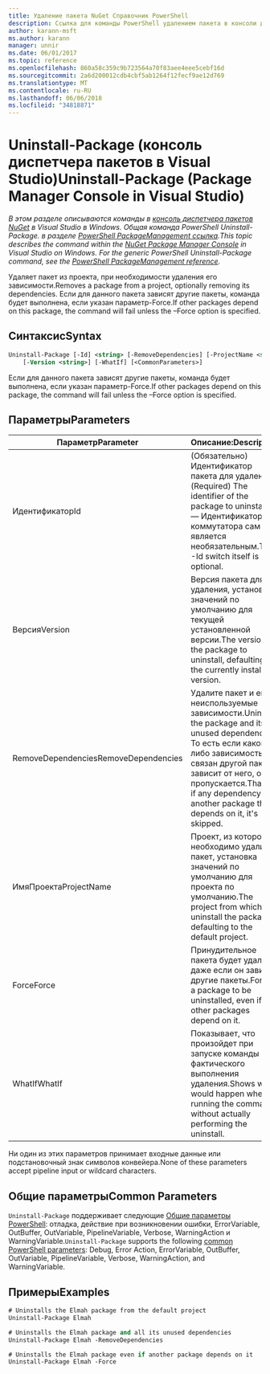 ```yaml
---
title: Удаление пакета NuGet Справочник PowerShell
description: Ссылка для команды PowerShell удалением пакета в консоли диспетчера пакетов NuGet в Visual Studio.
author: karann-msft
ms.author: karann
manager: unnir
ms.date: 06/01/2017
ms.topic: reference
ms.openlocfilehash: 860a58c359c9b723564a70f83aee4eee5cebf16d
ms.sourcegitcommit: 2a6d200012cdb4cbf5ab1264f12fecf9ae12d769
ms.translationtype: MT
ms.contentlocale: ru-RU
ms.lasthandoff: 06/06/2018
ms.locfileid: "34818871"
---
```

# <a name="uninstall-package-package-manager-console-in-visual-studio"></a><span data-ttu-id="7e841-103">Uninstall-Package (консоль диспетчера пакетов в Visual Studio)</span><span class="sxs-lookup"><span data-stu-id="7e841-103">Uninstall-Package (Package Manager Console in Visual Studio)</span></span>

<span data-ttu-id="7e841-104">*В этом разделе описываются команды в [консоль диспетчера пакетов NuGet](package-manager-console.md) в Visual Studio в Windows. Общая команда PowerShell Uninstall-Package. в разделе [PowerShell PackageManagement ссылка](/powershell/module/packagemanagement/?view=powershell-6).*</span><span class="sxs-lookup"><span data-stu-id="7e841-104">*This topic describes the command within the [NuGet Package Manager Console](package-manager-console.md) in Visual Studio on Windows. For the generic PowerShell Uninstall-Package command, see the [PowerShell PackageManagement reference](/powershell/module/packagemanagement/?view=powershell-6).*</span></span>

<span data-ttu-id="7e841-105">Удаляет пакет из проекта, при необходимости удаления его зависимости.</span><span class="sxs-lookup"><span data-stu-id="7e841-105">Removes a package from a project, optionally removing its dependencies.</span></span> <span data-ttu-id="7e841-106">Если для данного пакета зависят другие пакеты, команда будет выполнена, если указан параметр-Force.</span><span class="sxs-lookup"><span data-stu-id="7e841-106">If other packages depend on this package, the command will fail unless the –Force option is specified.</span></span>

## <a name="syntax"></a><span data-ttu-id="7e841-107">Синтаксис</span><span class="sxs-lookup"><span data-stu-id="7e841-107">Syntax</span></span>

```ps
Uninstall-Package [-Id] <string> [-RemoveDependencies] [-ProjectName <string>] [-Force]
    [-Version <string>] [-WhatIf] [<CommonParameters>]
```

<span data-ttu-id="7e841-108">Если для данного пакета зависят другие пакеты, команда будет выполнена, если указан параметр-Force.</span><span class="sxs-lookup"><span data-stu-id="7e841-108">If other packages depend on this package, the command will fail unless the –Force option is specified.</span></span>

## <a name="parameters"></a><span data-ttu-id="7e841-109">Параметры</span><span class="sxs-lookup"><span data-stu-id="7e841-109">Parameters</span></span>

| <span data-ttu-id="7e841-110">Параметр</span><span class="sxs-lookup"><span data-stu-id="7e841-110">Parameter</span></span> | <span data-ttu-id="7e841-111">Описание:</span><span class="sxs-lookup"><span data-stu-id="7e841-111">Description</span></span> |
| --- | --- |
| <span data-ttu-id="7e841-112">Идентификатор</span><span class="sxs-lookup"><span data-stu-id="7e841-112">Id</span></span> | <span data-ttu-id="7e841-113">(Обязательно) Идентификатор пакета для удаления.</span><span class="sxs-lookup"><span data-stu-id="7e841-113">(Required) The identifier of the package to uninstall.</span></span> <span data-ttu-id="7e841-114">— Идентификатор коммутатора сам является необязательным.</span><span class="sxs-lookup"><span data-stu-id="7e841-114">The -Id switch itself is optional.</span></span> |
| <span data-ttu-id="7e841-115">Версия</span><span class="sxs-lookup"><span data-stu-id="7e841-115">Version</span></span> | <span data-ttu-id="7e841-116">Версия пакета для удаления, установка значений по умолчанию для текущей установленной версии.</span><span class="sxs-lookup"><span data-stu-id="7e841-116">The version of the package to uninstall, defaulting to the currently installed version.</span></span> |
| <span data-ttu-id="7e841-117">RemoveDependencies</span><span class="sxs-lookup"><span data-stu-id="7e841-117">RemoveDependencies</span></span> | <span data-ttu-id="7e841-118">Удалите пакет и его неиспользуемые зависимости.</span><span class="sxs-lookup"><span data-stu-id="7e841-118">Uninstall the package and its unused dependencies.</span></span> <span data-ttu-id="7e841-119">То есть если какой-либо зависимостью связан другой пакет зависит от него, он пропускается.</span><span class="sxs-lookup"><span data-stu-id="7e841-119">That is, if any dependency has another package that depends on it, it's skipped.</span></span> |
| <span data-ttu-id="7e841-120">ИмяПроекта</span><span class="sxs-lookup"><span data-stu-id="7e841-120">ProjectName</span></span> | <span data-ttu-id="7e841-121">Проект, из которого необходимо удалить пакет, установка значений по умолчанию для проекта по умолчанию.</span><span class="sxs-lookup"><span data-stu-id="7e841-121">The project from which to uninstall the package, defaulting to the default project.</span></span> |
| <span data-ttu-id="7e841-122">Force</span><span class="sxs-lookup"><span data-stu-id="7e841-122">Force</span></span> | <span data-ttu-id="7e841-123">Принудительное пакета будет удалена, даже если он зависят другие пакеты.</span><span class="sxs-lookup"><span data-stu-id="7e841-123">Forces a package to be uninstalled, even if other packages depend on it.</span></span> |
| <span data-ttu-id="7e841-124">WhatIf</span><span class="sxs-lookup"><span data-stu-id="7e841-124">WhatIf</span></span> | <span data-ttu-id="7e841-125">Показывает, что произойдет при запуске команды без фактического выполнения удаления.</span><span class="sxs-lookup"><span data-stu-id="7e841-125">Shows what would happen when running the command without actually performing the uninstall.</span></span> |

<span data-ttu-id="7e841-126">Ни один из этих параметров принимает входные данные или подстановочный знак символов конвейера.</span><span class="sxs-lookup"><span data-stu-id="7e841-126">None of these parameters accept pipeline input or wildcard characters.</span></span>

## <a name="common-parameters"></a><span data-ttu-id="7e841-127">Общие параметры</span><span class="sxs-lookup"><span data-stu-id="7e841-127">Common Parameters</span></span>

<span data-ttu-id="7e841-128">`Uninstall-Package` поддерживает следующие [Общие параметры PowerShell](http://go.microsoft.com/fwlink/?LinkID=113216): отладка, действие при возникновении ошибки, ErrorVariable, OutBuffer, OutVariable, PipelineVariable, Verbose, WarningAction и WarningVariable.</span><span class="sxs-lookup"><span data-stu-id="7e841-128">`Uninstall-Package` supports the following [common PowerShell parameters](http://go.microsoft.com/fwlink/?LinkID=113216): Debug, Error Action, ErrorVariable, OutBuffer, OutVariable, PipelineVariable, Verbose, WarningAction, and WarningVariable.</span></span>

## <a name="examples"></a><span data-ttu-id="7e841-129">Примеры</span><span class="sxs-lookup"><span data-stu-id="7e841-129">Examples</span></span>

```ps
# Uninstalls the Elmah package from the default project
Uninstall-Package Elmah

# Uninstalls the Elmah package and all its unused dependencies
Uninstall-Package Elmah -RemoveDependencies 

# Uninstalls the Elmah package even if another package depends on it
Uninstall-Package Elmah -Force
```

